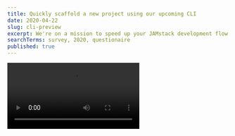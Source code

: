 ```yaml
---
title: Quickly scaffold a new project using our upcoming CLI
date: 2020-04-22
slug: cli-preview
excerpt: We're on a mission to speed up your JAMstack development flow and one of the tools to that end is our home-grown cli. Setting up your Vue/Gridsome projects has never been so smooth. Smooth as Jam actually.
searchTerms: survey, 2020, questionaire
published: true
---
```

<video src="/cli-small.m4v" autoplay loop class=""></video>
